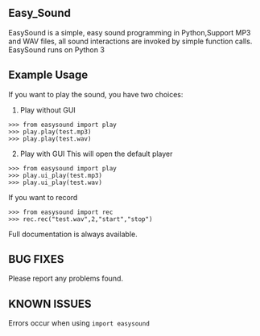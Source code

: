 ## Easy_Sound

EasySound is a simple, easy sound programming in Python,Support MP3 and WAV files, all sound interactions are invoked by simple function calls.
EasySound runs on Python  3

## Example Usage

If you want to play the sound, you have two choices:

1. Play without GUI
```
>>> from easysound import play
>>> play.play(test.mp3)
>>> play.play(test.wav)
```

2. Play with GUI
This will open the default player
```
>>> from easysound import play
>>> play.ui_play(test.mp3)
>>> play.ui_play(test.wav)
```

If you want to record
```
>>> from easysound import rec
>>> rec.rec("test.wav",2,"start","stop")
```
Full documentation is always available.

## BUG FIXES
Please report any problems found.

## KNOWN ISSUES
Errors occur when using `import easysound`

